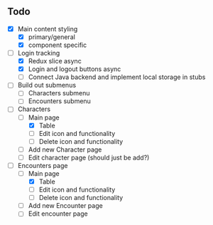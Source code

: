 ## Todo

- [x] Main content styling
  - [x] primary/general
  - [x] component specific
- [ ] Login tracking
  - [x] Redux slice async
  - [x] Login and logout buttons async
  - [ ] Connect Java backend and implement local storage in stubs
- [ ] Build out submenus
  - [ ] Characters submenu
  - [ ] Encounters submenu
- [ ] Characters
  - [ ] Main page
    - [x] Table
    - [ ] Edit icon and functionality
    - [ ] Delete icon and functionality
  - [ ] Add new Character page
  - [ ] Edit character page (should just be add?)
- [ ] Encounters page
  - [ ] Main page
    - [x] Table
    - [ ] Edit icon and functionality
    - [ ] Delete icon and functionality
  - [ ] Add new Encounter page
  - [ ] Edit encounter page
